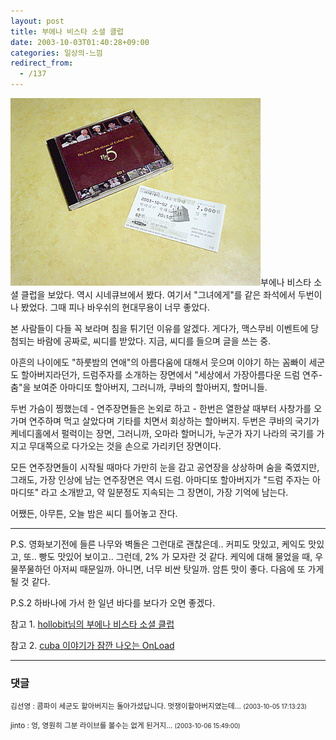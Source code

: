 ```yaml
---
layout: post
title: 부에나 비스타 소셜 클럽
date: 2003-10-03T01:40:28+09:00
categories: 일상의-느낌
redirect_from:
  - /137
---
```


![ ](/assets/media/logs_archives_DSC01733.jpg)부에나 비스타 소셜 클럽을 보았다. 역시 시네큐브에서 봤다. 여기서 "그녀에게"를 같은 좌석에서 두번이나 봤었다. 그때 피나 바우쉬의 현대무용이 너무 좋았다.

본 사람들이 다들 꼭 보라며 침을 튀기던 이유를 알겠다. 게다가, 맥스무비 이벤트에 당첨되는 바람에 공짜로, 씨디를 받았다. 지금, 씨디를 들으며 글을 쓰는 중.

아흔의 나이에도 "하룻밤의 연애"의 아름다움에 대해서 웃으며 이야기 하는 꼼빠이 세군도 할아버지라던가, 드럼주자를 소개하는 장면에서 "세상에서 가장아름다운 드럼 연주-춤"을 보여준 아마디또 할아버지, 그러니까, 쿠바의 할아버지, 할머니들.

두번 가슴이 찡했는데 - 연주장면들은 논외로 하고 - 한번은 열한살 때부터 사창가를 오가며 연주하며 먹고 살았다며 기타를 치면서 회상하는 할아버지. 두번은 쿠바의 국기가 케네디홀에서 펄럭이는 장면, 그러니까, 오마라 할머니가, 누군가 자기 나라의 국기를 가지고 무대쪽으로 다가오는 것을 손으로 가리키던 장면이다.

모든 연주장면들이 시작될 때마다 가만히 눈을 감고 공연장을 상상하며 숨을 죽였지만, 그래도, 가장 인상에 남는 연주장면은 역시 드럼. 아마디또 할아버지가 "드럼 주자는 아마디또" 라고 소개받고, 약 일분정도 지속되는 그 장면이, 가장 기억에 남는다.

어쨌든, 아무튼, 오늘 밤은 씨디 틀어놓고 잔다.

<hr />

P.S. 영화보기전에 들른 나무와 벽돌은 그런대로 괜찮은데.. 커피도 맛있고, 케익도 맛있고, 또.. 빵도 맛있어 보이고.. 그런데, 2% 가 모자란 것 같다. 케익에 대해 물었을 때, 우물쭈물하던 아저씨 때문일까. 아니면, 너무 비싼 탓일까. 암튼 맛이 좋다. 다음에 또 가게될 것 같다.

P.S.2 하바나에 가서 한 일년 바다를 보다가 오면 좋겠다.

참고 1. <a href="http://blog.webservices.or.kr/hollobit/archives/000123.html">hollobit님의 부에나 비스타 소셜 클럽</a>

참고 2. <a href="http://cyana.cafe24.com/mt/archives/000026.html">cuba 이야기가 잠깐 나오는 OnLoad</a>

* * *

### 댓글



<!--- cmt:289 --->
<!--- mail: --->
<!--- parent:0 --->

<small>김선영 : 콤파이 세군도 할아버지는 돌아가셨답니다. 멋쟁이할아버지였는데... <small>(2003-10-05 17:13:23)</small></small>


<!--- cmt:290 --->
<!--- mail: --->
<!--- parent:0 --->

<small>jinto : 엉, 영원히 그분 라이브를 볼수는 없게 된거지... <small>(2003-10-06 15:49:00)</small></small>

